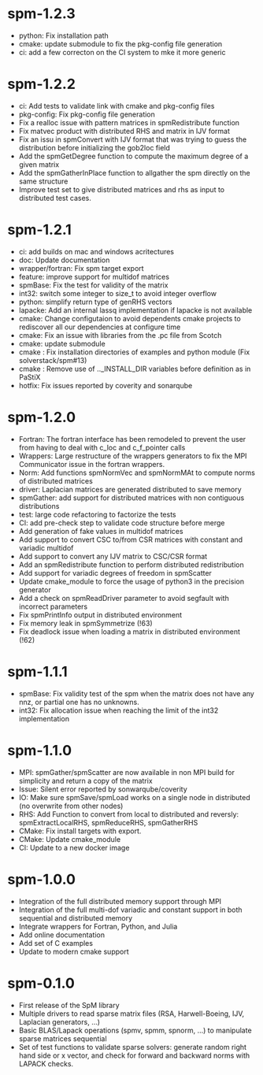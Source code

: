 # spm-1.2.3

* python: Fix installation path
* cmake: update submodule to fix the pkg-config file generation
* ci: add a few correcton on the CI system to mke it more generic

# spm-1.2.2

* ci: Add tests to validate link with cmake and pkg-config files
* pkg-config: Fix pkg-config file generation
* Fix a realloc issue with pattern matrices in spmRedistribute function
* Fix matvec product with distributed RHS and matrix in IJV format
* Fix an issu in spmConvert with IJV format that was trying to guess the distribution before initializing the gob2loc field
* Add the spmGetDegree function to compute the maximum degree of a given matrix
* Add the spmGatherInPlace function to allgather the spm directly on the same structure
* Improve test set to give distributed matrices and rhs as input to distributed test cases.

# spm-1.2.1

* ci: add builds on mac and windows acritectures
* doc: Update documentation
* wrapper/fortran: Fix spm target export
* feature: improve support for multidof matrices
* spmBase: Fix the test for validity of the matrix
* int32: switch some integer to size_t to avoid integer overflow
* python: simplify return type of genRHS vectors
* lapacke: Add an internal lassq implementation if lapacke is not available
* cmake: Change configutaion to avoid dependents cmake projects to rediscover all our dependencies at configure time
* cmake: Fix an issue with libraries from the .pc file from Scotch
* cmake: update submodule
* cmake : Fix installation directories of examples and python module (Fix solverstack/spm#13)
* cmake : Remove use of .._INSTALL_DIR variables before definition as in PaStiX
* hotfix: Fix issues reported by coverity and sonarqube

# spm-1.2.0

* Fortran: The fortran interface has been remodeled to prevent the user from having to deal with c_loc and c_f_pointer calls
* Wrappers: Large restructure of the wrappers generators to fix the MPI Communicator issue in the fortran wrappers.
* Norm: Add functions spmNormVec and spmNormMAt to compute norms of distributed matrices
* driver: Laplacian matrices are generated distributed to save memory
* spmGather: add support for distributed matrices with non contiguous distributions
* test: large code refactoring to factorize the tests
* CI: add pre-check step to validate code structure before merge
* Add generation of fake values in multidof matrices
* Add support to convert CSC to/from CSR matrices with constant and variadic multidof
* Add support to convert any IJV matrix to CSC/CSR format
* Add an spmRedistribute function to perform distributed redistribution
* Add support for variadic degrees of freedom in spmScatter
* Update cmake_module to force the usage of python3 in the precision generator
* Add a check on spmReadDriver parameter to avoid segfault with incorrect parameters
* Fix spmPrintInfo output in distributed environment
* Fix memory leak in spmSymmetrize (!63)
* Fix deadlock issue when loading a matrix in distributed environment (!62)

# spm-1.1.1

* spmBase: Fix validity test of the spm when the matrix does not have any nnz, or partial one has no unknowns.
* int32: Fix allocation issue when reaching the limit of the int32 implementation

# spm-1.1.0

* MPI: spmGather/spmScatter are now available in non MPI build for simplicity and return a copy of the matrix
* Issue: Silent error reported by sonwarqube/coverity
* IO: Make sure spmSave/spmLoad works on a single node in distributed (no overwrite from other nodes)
* RHS: Add Function to convert from local to distributed and reversly: spmExtractLocalRHS, spmReduceRHS, spmGatherRHS
* CMake: Fix install targets with export.
* CMake: Update cmake_module
* CI: Update to a new docker image

# spm-1.0.0

- Integration of the full distributed memory support through MPI
- Integration of the full multi-dof variadic and constant support in both sequential and distributed memory
- Integrate wrappers for Fortran, Python, and Julia
- Add online documentation
- Add set of C examples
- Update to modern cmake support

# spm-0.1.0

- First release of the SpM library
- Multiple drivers to read sparse matrix files (RSA, Harwell-Boeing, IJV,
  Laplacian generators, ...)
- Basic BLAS/Lapack operations (spmv, spmm, spnorm, ...) to
  manipulate sparse matrices sequential
- Set of test functions to validate sparse solvers: generate
  random right hand side or x vector, and check for forward and
  backward norms with LAPACK checks.
